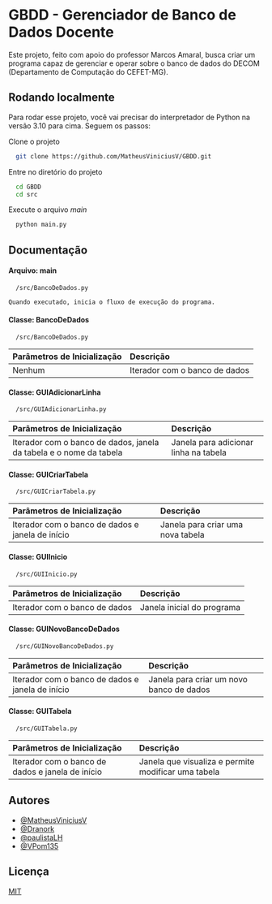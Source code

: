 # GBDD - Gerenciador de Banco de Dados Docente

Este projeto, feito com apoio do professor Marcos Amaral, busca criar um programa capaz de gerenciar e operar sobre o banco de dados do DECOM (Departamento de Computação do CEFET-MG).


## Rodando localmente

Para rodar esse projeto, você vai precisar do interpretador de Python na versão 3.10 para cima. Seguem os passos:

Clone o projeto

```bash
  git clone https://github.com/MatheusViniciusV/GBDD.git
```

Entre no diretório do projeto 

```bash
  cd GBDD
  cd src
```

Execute o arquivo _main_

```bash
  python main.py
```


## Documentação

#### Arquivo: main
```http
  /src/BancoDeDados.py
```
    Quando executado, inicia o fluxo de execução do programa.

#### Classe: BancoDeDados

```http
  /src/BancoDeDados.py
```

| Parâmetros de Inicialização  | Descrição |
| :---------- | :--------- | 
| Nenhum | Iterador com o banco de dados |

#### Classe: GUIAdicionarLinha

```http
  /src/GUIAdicionarLinha.py
```

| Parâmetros de Inicialização  | Descrição |
| :---------- | :--------- | 
| Iterador com o banco de dados, janela da tabela e o nome da tabela | Janela para adicionar linha na tabela |

#### Classe: GUICriarTabela

```http
  /src/GUICriarTabela.py
```

| Parâmetros de Inicialização  | Descrição |
| :---------- | :--------- | 
| Iterador com o banco de dados e janela de início | Janela para criar uma nova tabela |

#### Classe: GUIInicio

```http
  /src/GUIInicio.py
```

| Parâmetros de Inicialização  | Descrição |
| :---------- | :--------- | 
| Iterador com o banco de dados | Janela inicial do programa |

#### Classe: GUINovoBancoDeDados

```http
  /src/GUINovoBancoDeDados.py
```

| Parâmetros de Inicialização  | Descrição |
| :---------- | :--------- | 
| Iterador com o banco de dados e janela de início | Janela para criar um novo banco de dados |

#### Classe: GUITabela

```http
  /src/GUITabela.py
```

| Parâmetros de Inicialização  | Descrição |
| :---------- | :--------- | 
| Iterador com o banco de dados e janela de início | Janela que visualiza e permite modificar uma tabela |



## Autores

- [@MatheusViniciusV](https://www.github.com/MatheusViniciusV)
- [@Dranork](https://www.github.com/Dranork)
- [@paulistaLH](https://www.github.com/MatheusViniciusV)
- [@VPom135](https://www.github.com/MatheusViniciusV)



## Licença

[MIT](https://choosealicense.com/licenses/mit/)
